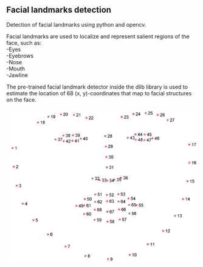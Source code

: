 ## Facial landmarks detection

Detection of facial landmarks using python and opencv.

Facial landmarks are used to localize and represent salient regions of the face, such as:  
 -Eyes   
 -Eyebrows  
 -Nose  
 -Mouth  
 -Jawline  

The pre-trained facial landmark detector inside the dlib library is used to estimate the location of 68 (x, y)-coordinates that map to facial structures on the face.

![Screenshot](Images/facial_landmarks_68markup.jpg)

